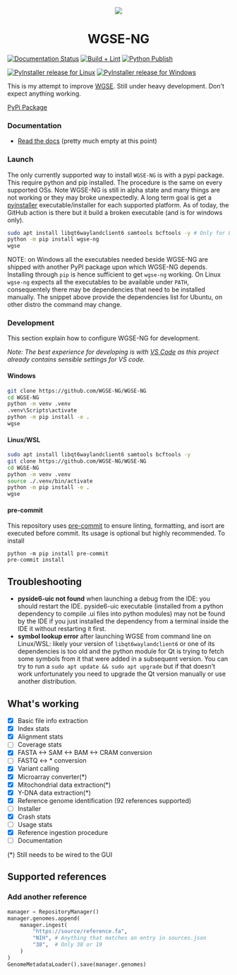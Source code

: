<p align="center">
  <img src="https://avatars.githubusercontent.com/u/168782993?s=200&v=4">
</p>
  <h1 align="center">WGSE-NG</h1>

[![Documentation Status](https://readthedocs.org/projects/wgse-ng/badge/?version=latest)](https://wgse-ng.readthedocs.io/en/latest/?badge=latest)
[![Build + Lint](https://github.com/WGSE-NG/WGSE-NG/actions/workflows/python-build-lint.yml/badge.svg)](https://github.com/WGSE-NG/WGSE-NG/actions/workflows/python-build-lint.yml)
[![Python Publish](https://github.com/WGSE-NG/WGSE-NG/actions/workflows/python-publish.yml/badge.svg)](https://github.com/WGSE-NG/WGSE-NG/actions/workflows/python-publish.yml/badge.svg)

[![PyInstaller release for Linux](https://github.com/WGSE-NG/WGSE-NG/actions/workflows/python-pyinstaller-linux.yml/badge.svg)](https://github.com/WGSE-NG/WGSE-NG/actions/workflows/python-pyinstaller-linux.yml)
[![PyInstaller release for Windows](https://github.com/WGSE-NG/WGSE-NG/actions/workflows/python-pyinstaller-win.yml/badge.svg)](https://github.com/WGSE-NG/WGSE-NG/actions/workflows/python-pyinstaller-win.yml)

This is my attempt to improve [WGSE](https://github.com/WGSExtract/WGSExtract-Dev). Still under heavy development. Don't expect anything working.


[PyPi Package](https://pypi.org/project/WGSE-NG/)

### Documentation
- [Read the docs](https://wgse-ng.readthedocs.io/en/latest/) (pretty much empty at this point)

### Launch
The only currently supported way to install `WGSE-NG` is with a pypi package.
This require python and pip installed. The procedure is the same on every supported OSs. Note WGSE-NG is still in alpha state and many things are not working or they may broke unexpectedly. A long term goal is get a [pyinstaller]() executable/installer for each supported platform. As of today, the GitHub action is there but it build a broken executable (and is for windows only).

```bash
sudo apt install libqt6waylandclient6 samtools bcftools -y # Only for Linux
python -m pip install wgse-ng
wgse
```

NOTE: on Windows all the executables needed beside WGSE-NG are shipped with another PyPI package upon which WGSE-NG depends. Installing through `pip` is hence sufficient to get `wgse-ng` working. On Linux `wgse-ng` expects all the executables to be available under `PATH`, consequentely there may be dependencies that need to be installed manually. The snippet above provide the dependencies list for Ubuntu, on other distro the command may change.

### Development
This section explain how to configure WGSE-NG for development.

_Note: The best experience for developing is with [VS Code](https://code.visualstudio.com/) as this project already contains sensible settings for VS code._

#### Windows
```bash
git clone https://github.com/WGSE-NG/WGSE-NG
cd WGSE-NG
python -m venv .venv
.venv\Scripts\activate
python -m pip install -e .
wgse
```
#### Linux/WSL
```bash
sudo apt install libqt6waylandclient6 samtools bcftools -y
git clone https://github.com/WGSE-NG/WGSE-NG
cd WGSE-NG
python -m venv .venv
source ./.venv/bin/activate
python -m pip install -e .
wgse
```

#### pre-commit
This repository uses [pre-commit](https://pre-commit.com/#intro) to ensure linting, formatting, and isort are executed before commit.
Its usage is optional but highly recommended. To install
```
python -m pip install pre-commit
pre-commit install
```

## Troubleshooting
- **pyside6-uic not found** when launching a debug from the IDE: you should restart the IDE. pyside6-uic executable (installed from a python dependency to compile .ui files into python modules) may not be found by the IDE if you just installed the dependency from a terminal inside the IDE it without restarting it first.
- **symbol lookup error** after launching WGSE from command line on Linux/WSL: likely your version of `libqt6waylandclient6` or one of its dependencies is too old and the python module for Qt is trying to fetch some symbols from it that were added in a subsequent version. You can try to run a `sudo apt update && sudo apt upgrade` but if that doesn't work unfortunately you need to upgrade the Qt version manually or use another distribution.

## What's working

- [x] Basic file info extraction
- [x] Index stats
- [x] Alignment stats
- [ ] Coverage stats
- [x] FASTA <-> SAM <-> BAM <-> CRAM conversion
- [ ] FASTQ <-> * conversion
- [x] Variant calling
- [x] Microarray converter(*)
- [x] Mitochondrial data extraction(*)
- [x] Y-DNA data extraction(*)
- [x] Reference genome identification (92 references supported)
- [ ] Installer
- [x] Crash stats
- [ ] Usage stats
- [X] Reference ingestion procedure
- [ ] Documentation

(*) Still needs to be wired to the GUI

## Supported references

### Add another reference
```python
manager = RepositoryManager()
manager.genomes.append(
    manager.ingest(
        "https://source/reference.fa",
        "NIH", # Anything that matches an entry in sources.json
        "38",  # Only 38 or 19
    )
)
GenomeMetadataLoader().save(manager.genomes)
```
